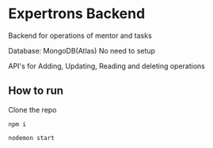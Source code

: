 # Expertrons Backend
Backend for operations of mentor and tasks

Database: MongoDB(Atlas) No need to setup

API's for Adding, Updating, Reading and deleting operations


## How to run

Clone the repo

```npm i```

```nodemon start```